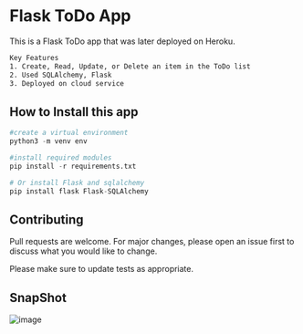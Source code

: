 # Flask ToDo App

This is a Flask ToDo app that was later deployed on Heroku.



```bash
Key Features
1. Create, Read, Update, or Delete an item in the ToDo list
2. Used SQLAlchemy, Flask
3. Deployed on cloud service
```

## How to Install this app

```python
#create a virtual environment
python3 -m venv env

#install required modules
pip install -r requirements.txt

# Or install Flask and sqlalchemy
pip install flask Flask-SQLAlchemy

```

## Contributing

Pull requests are welcome. For major changes, please open an issue first
to discuss what you would like to change.

Please make sure to update tests as appropriate.

## SnapShot

![image](https://user-images.githubusercontent.com/32337899/151654243-120ae357-efaa-4f6a-8b61-5f8e95ff5d53.png)
